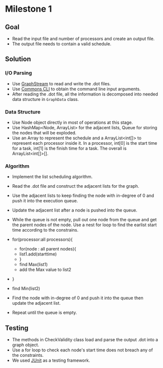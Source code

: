 # Milestone 1
## Goal

- Read the input file and number of processors and create an output file.
- The output file needs to contain a valid schedule.

## Solution
### I/O Parsing

- Use [GraphStream](http://graphstream-project.org/) to read and write the .dot files.
- Use [Commons CLI](https://commons.apache.org/proper/commons-cli/) to obtain the command line input arguments.
- After reading the .dot file, all the information is decomposed 
  into needed data structure in `GraphData` class.

### Data Structure

- Use Node object directly in most of operations at this stage. 
- Use HashMap<Node, ArrayList<Node>> for the adjacent lists, Queue<Node> for storing 
  the nodes that will be exploded.
- Use an Array to represent the schedule and a ArrayList<int[]> to represent each processor inside it.
  In a processor, int[0] is the start time for a task, int[1] is the finish time for a task.
  The overall is ArrayList<int[]>[]. 

### Algorithm 
- Implement the list scheduling algorithm.
- Read the .dot file and construct the adjacent lists for the graph. 
- Use the adjacent lists to keep finding the node with in-degree of 0 and 
  push it into the execution queue. 
- Update the adjacent list after a node is pushed into the queue. 
- While the queue is not empty, pull out one node from the queue and get the parent nodes of the node.
  Use a nest for loop to find the earlist start time according to the constrains. 
  
 - for(processor:all processors){
     - for(node : all parent nodes){
     - list1.add(starttime)
     - }
     - find Max(list1)
     - add the Max value to list2
 - }
 - find Min(list2)
  
- Find the node with in-degree of 0 and push it into the queue then update the adjacent list.
- Repeat until the queue is empty.

## Testing
  
- The methods in CheckValidity class load and parse the output .dot into a graph object.
- Use a for loop to check each node's start time does not breach any of the constraints. 
- We used [JUnit](https://junit.org/junit4/) as a testing framework.

